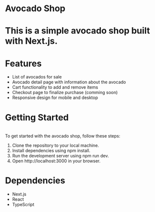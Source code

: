 # Avocado Shop
# This is a simple avocado shop built with Next.js.

# Features
* List of avocados for sale
* Avocado detail page with information about the avocado
* Cart functionality to add and remove items
* Checkout page to finalize purchase (comming soon)
* Responsive design for mobile and desktop

# Getting Started
<br/>
To get started with the avocado shop, follow these steps:

1. Clone the repository to your local machine.
2. Install dependencies using npm install.
3. Run the development server using npm run dev.
4. Open http://localhost:3000 in your browser.

# Dependencies
* Next.js
* React
* TypeScript
